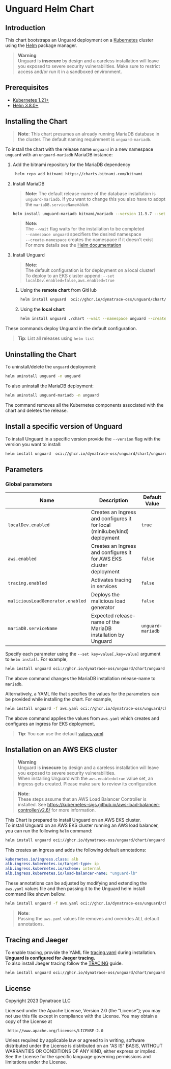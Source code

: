 # Unguard Helm Chart

## Introduction

This chart bootstraps an Unguard deployment on a [Kubernetes](https://kubernetes.io) cluster using the [Helm](https://helm.sh)
package manager.

> **Warning** \
> Unguard is **insecure** by design and a careless installation will leave you exposed to severe security vulnerabilities. Make sure to restrict access and/or run it in a sandboxed environment.

## Prerequisites

- [Kubernetes 1.21+](https://kubernetes.io/)
- [Helm 3.8.0+](https://helm.sh/)

## Installing the Chart

> **Note**: This chart presumes an already running MariaDB database in the cluster. The default naming requirement
> is ```unguard-mariadb```.

To install the chart with the release name `unguard` in a new namespace `unguard` with an `unguard-mariadb` MariaDB instance:

1. Add the bitnami repository for the MariaDB dependency

   ```sh
    helm repo add bitnami https://charts.bitnami.com/bitnami
   ```

2. Install MariaDB

    > **Note:** The default release-name of the database installation is ```unguard-mariadb```.
    If you want to change this you also have to adopt the ```mariaDB.serviceName```value.

    ```sh
    helm install unguard-mariadb bitnami/mariadb --version 11.5.7 --set primary.persistence.enabled=false --wait --namespace unguard --create-namespace
    ```

    > **Note:** \
    The `--wait` flag waits for the installation to be completed \
    `--namespace unguard` specifiers the desired namespace \
    `--create-namespace` creates the namespace if it doesn't exist \
    For more details see the [Helm documentation](https://helm.sh/docs/helm/helm_install/)

3. Install Unguard

   > **Note**:\
   The default configuration is for deployment on a local cluster! \
   To deploy to an EKS cluster append: `--set localDev.enabled=false,aws.enabled=true`

    1. Using the **remote chart** from GitHub

       ```sh
       helm install unguard  oci://ghcr.io/dynatrace-oss/unguard/chart/unguard --wait --namespace unguard --create-namespace
       ```

    2. Using the **local chart**

        ```sh
        helm install unguard ./chart --wait --namespace unguard --create-namespace
        ```

These commands deploy Unguard in the default configuration.

> **Tip**: List all releases using `helm list`

## Uninstalling the Chart

To uninstall/delete the `unguard` deployment:

```sh
helm uninstall unguard -n unguard
```

To also uninstall the MariaDB deployment:

```sh
helm uninstall unguard-mariadb -n unguard
```

The command removes all the Kubernetes components associated with the chart and deletes the release.

## Install a specific version of Unguard

To install Unguard in a specific version provide the `--version` flag with the version you want to install:

```sh
helm install unguard  oci://ghcr.io/dynatrace-oss/unguard/chart/unguard --version 0.10.1
```

## Parameters

### Global parameters

| Name                             | Description                                                               | Default Value     |
|----------------------------------|---------------------------------------------------------------------------|-------------------|
| `localDev.enabled`               | Creates an Ingress and configures it for local (minikube/kind) deployment | `true`            |
| `aws.enabled`                    | Creates an Ingress and configures it for AWS EKS cluster deployment       | `false`           |
| `tracing.enabled`                | Activates tracing in services                                             | `false`           |
| `maliciousLoadGenerator.enabled` | Deploys the malicious load generator                                      | `false`           |
| `mariaDB.serviceName`            | Expected release-name of the MariaDB installation by Unguard              | `unguard-mariadb` |

Specify each parameter using the `--set key=value[,key=value]` argument to `helm install`. For example,

```sh
helm install unguard oci://ghcr.io/dynatrace-oss/unguard/chart/unguard --set mariaDB.serviceName=mariadb
```

The above command changes the MariaDB installation release-name to `mariadb`.

Alternatively, a YAML file that specifies the values for the parameters can be provided while installing the chart. For example,

```sh
helm install unguard -f aws.yaml oci://ghcr.io/dynatrace-oss/unguard/chart/unguard
```

The above command applies the values from `aws.yaml` which creates and configures an ingress for EKS deployment.

> **Tip**: You can use the default [values.yaml](values.yaml)


## Installation on an AWS EKS cluster

> **Warning** \
> Unguard is **insecure** by design and a careless installation will leave you exposed to severe security vulnerabilities. \
> When installing Unguard with the `aws.enabled=true` value set, an ingress gets created. Please make sure to review its configuration.

> **Note**:\
These steps assume that an AWS Load Balancer Controller is installed. See https://kubernetes-sigs.github.io/aws-load-balancer-controller/v2.6/ for more information.

This Chart is prepared to install Unguard on an AWS EKS cluster. \
To install Unguard on an AWS EKS cluster running an AWS load balancer, you can run the following `helm` command:

```sh
helm install unguard oci://ghcr.io/dynatrace-oss/unguard/chart/unguard --set localDev.enabled=false,aws.enabled=true
```

This creates an ingress and adds the following default annotations:

```yaml
kubernetes.io/ingress.class: alb
alb.ingress.kubernetes.io/target-type: ip
alb.ingress.kubernetes.io/scheme: internal
alb.ingress.kubernetes.io/load-balancer-name: "unguard-lb"
```

These annotations can be adjusted by modifying and extending the `aws.yaml` values file and then passing it to the Unguard helm install command like shown bellow.

```sh
helm install unguard -f aws.yaml oci://ghcr.io/dynatrace-oss/unguard/chart/unguard
```

> **Note**:\
Passing the `aws.yaml` values file removes and overrides ALL default annotations.


## Tracing and Jaeger

To enable tracing, provide the YAML file [tracing.yaml](tracing.yaml) during installation. **Unguard is configured for Jaeger tracing.** \
To also install Jaeger tracing follow the [TRACING](../docs/TRACING.md#jaeger-installation-guide) guide.

```sh
helm install unguard oci://ghcr.io/dynatrace-oss/unguard/chart/unguard -f ./chart/tracing.yaml
```

## License

Copyright 2023 Dynatrace LLC

Licensed under the Apache License, Version 2.0 (the "License");
you may not use this file except in compliance with the License.
You may obtain a copy of the License at

     http://www.apache.org/licenses/LICENSE-2.0

Unless required by applicable law or agreed to in writing, software
distributed under the License is distributed on an "AS IS" BASIS,
WITHOUT WARRANTIES OR CONDITIONS OF ANY KIND, either express or implied.
See the License for the specific language governing permissions and
limitations under the License.
